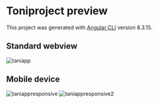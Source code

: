 # Toniproject preview

This project was generated with [Angular CLI](https://github.com/angular/angular-cli) version 8.3.15.

## Standard webview 

![taniapp](https://user-images.githubusercontent.com/43187463/76513625-4295b680-645f-11ea-8ed7-c838178c48c1.gif)

## Mobile device

![taniappresponsive](https://user-images.githubusercontent.com/43187463/76513666-4de8e200-645f-11ea-82af-46fa276fe9f2.gif)
![taniappresponsive2](https://user-images.githubusercontent.com/43187463/76516065-7672db00-6463-11ea-91b6-dd16df2e4a24.gif)

